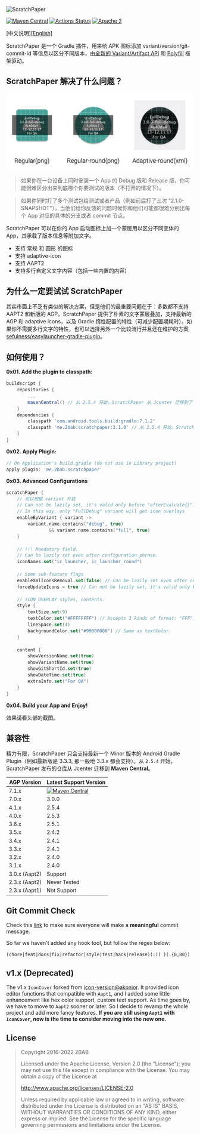 <img src="./sp-banner.png" alt="ScratchPaper" width="771px">

[![Maven Central](https://maven-badges.herokuapp.com/maven-central/me.2bab/scratchpaper/badge.svg)](https://search.maven.org/artifact/me.2bab/scratchpaper) 
[![Actions Status](https://github.com/2bab/ScratchPaper/workflows/CI/badge.svg)](https://github.com/2bab/ScratchPaper/actions) 
[![Apache 2](https://img.shields.io/badge/License-Apache%202-brightgreen.svg)](https://www.apache.org/licenses/LICENSE-2.0)

[中文说明][[English]](./README.md)

ScratchPaper 是一个 Gradle 插件，用来给 APK 图标添加 variant/version/git-commit-id 等信息以区分不同版本，由[全新的 Variant/Artifact API](https://developer.android.com/studio/build/extend-agp) 和 [Polyfill](https://github.com/2BAB/Polyfill) 框架驱动。

## ScratchPaper 解决了什么问题？

![](./images/launcher_icons.png)

> 如果你在一台设备上同时安装一个 App 的 Debug 版和 Release 版，你可能很难区分出来到底哪个你要测试的版本（不打开的情况下）。

> 如果你同时打了多个测试包给测试或者产品（例如前后打了三次 "2.1.0-SNAPSHOT"），当他们给你反馈的问题时候你和他们可能都很难分别出每个 App 对应的具体的分支或者 commit 节点。

ScratchPaper 可以在你的 App 启动图标上加一个蒙层用以区分不同变体的 App，其承载了版本信息等附加文字。

- 支持 常规 和 圆形 的图标
- 支持 adaptive-icon
- 支持 AAPT2
- 支持多行自定义文字内容（包括一些内置的内容）

## 为什么一定要试试 ScratchPaper

其实市面上不乏有类似的解决方案，但是他们的最重要问题在于：多数都不支持 AAPT2 和新版的 AGP。ScratchPaper 提供了朴素的文字蒙层叠加，支持最新的 AGP 和 adaptive icons，以及 Gradle 惰性配置的特性（可减少配置期耗时）。如果你不需要多行文字的特性，也可以选择另外一个比较流行并且还在维护的方案 [sefulness/easylauncher-gradle-plugin](https://github.com/usefulness/easylauncher-gradle-plugin)。

## 如何使用？

**0x01. Add the plugin to classpath:**

``` gradle
buildscript {
    repositories {
        ...
        mavenCentral() // 从 2.5.4 开始，ScratchPaper 从 Jcenter 迁移到了 Maven Central
    }
    dependencies {
        classpath 'com.android.tools.build:gradle:7.1.2'
        classpath 'me.2bab:scratchpaper:3.1.0' // 从 2.5.4 开始，ScratchPaper 的 artifactId 从 scratch-paper 改为 scratchpaper
    }
}
```

**0x02. Apply Plugin:**

``` gradle
// On Application's build.gradle (do not use in Library project)
apply plugin: 'me.2bab.scratchpaper'
```

**0x03. Advanced Configurations**

``` kotlin
scratchPaper {
    // 可以根据 variant 开启
    // Can not be lazily set, it's valid only before "afterEvaluate{}".
    // In this way, only "FullDebug" variant will get icon overlays
    enableByVariant { variant ->
        variant.name.contains("debug", true)
                && variant.name.contains("full", true)
    }

    // !!! Mandatory field.
    // Can be lazily set even after configuration phrase.
    iconNames.set("ic_launcher, ic_launcher_round")

    // Some sub-feature flags
    enableXmlIconsRemoval.set(false) // Can be lazily set even after configuration phrase.
    forceUpdateIcons = true // Can not be lazily set, it's valid only before "afterEvaluate{}".

    // ICON_OVERLAY styles, contents.
    style {
        textSize.set(9)
        textColor.set("#FFFFFFFF") // Accepts 3 kinds of format: "FFF", "FFFFFF", "FFFFFFFF".
        lineSpace.set(4)
        backgroundColor.set("#99000000") // Same as textColor.
    }

    content {
        showVersionName.set(true)
        showVariantName.set(true)
        showGitShortId.set(true)
        showDateTime.set(true)
        extraInfo.set("For QA")
    }
}
```

**0x04. Build your App and Enjoy!**

效果请看头部的截图。

## 兼容性

精力有限，ScratchPaper 只会支持最新一个 Minor 版本的 Android Gradle Plugin（例如最新版是 3.3.3, 那一般地 3.3.x 都会支持）。从 `2.5.4` 开始，ScratchPaper 发布的仓库从 Jcenter 迁移到 **Maven Central**。

AGP Version|Latest Support Version
-----------|-----------------
7.1.x | [![Maven Central](https://maven-badges.herokuapp.com/maven-central/me.2bab/scratchpaper/badge.svg)](https://search.maven.org/artifact/me.2bab/scratchpaper)
7.0.x | 3.0.0
4.1.x | 2.5.4
4.0.x | 2.5.3
3.6.x | 2.5.1
3.5.x | 2.4.2
3.4.x | 2.4.1
3.3.x | 2.4.1
3.2.x | 2.4.0
3.1.x | 2.4.0
3.0.x (Aapt2) | Support
2.3.x (Aapt2) | Never Tested
2.3.x (Aapt1) | Not Support

## Git Commit Check

Check this [link](https://medium.com/walmartlabs/check-out-these-5-git-tips-before-your-next-commit-c1c7a5ae34d1) to make sure everyone will make a **meaningful** commit message.

So far we haven't added any hook tool, but follow the regex below:

```
(chore|feat|docs|fix|refactor|style|test|hack|release)(:)( )(.{0,80})
```


## v1.x (Deprecated)

The v1.x `IconCover` forked from [icon-version@akonior](https://github.com/akonior/icon-version). It provided icon editor functions that compatible with `Aapt1`, and I added some little enhancement like hex color support, custom text support. As time goes by, we have to move to `Aapt2` sooner or later. So I decide to revamp the whole project and add more fancy features. **If you are still using `Aapt1` with `IconCover`, now is the time to consider moving into the new one.**

## License

>
> Copyright 2016-2022 2BAB
>
>Licensed under the Apache License, Version 2.0 (the "License");
you may not use this file except in compliance with the License.
You may obtain a copy of the License at
>
>   http://www.apache.org/licenses/LICENSE-2.0
>
> Unless required by applicable law or agreed to in writing, software
distributed under the License is distributed on an "AS IS" BASIS,
WITHOUT WARRANTIES OR CONDITIONS OF ANY KIND, either express or implied.
See the License for the specific language governing permissions and
limitations under the License.


